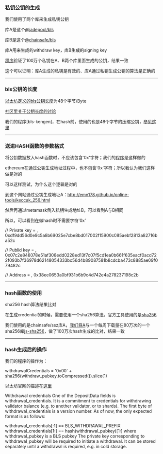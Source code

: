 ### 私钥公钥的生成

我们使用了两个库来生成私钥公钥

库A是这个[@jadepool/bls](https://www.npmjs.com/package/@jadepool/bls)

库B是这个[@chainsafe/bls](https://github.com/alexxuyang/lodestar/blob/c156aa1b170bc9437e063350255da056b5abc887/packages/lodestar-cli/src/depositContract/depositData.ts#L5)

库A用来生成的withdraw key，库B生成的signing key

[程序](01-priv-key/main.js)验证了100万个私钥在A、B两个库里面生成的公钥，结果一致

这个可以证明：库A生成的私钥是有效的、库A通过私钥生成公钥的算法是正确的

***

### bls公钥的长度

[以太坊定义的bls公钥长度](https://github.com/ethereum/consensus-specs/blob/7a5cdc2a9df9a19c3abe47d88a8b7587a9f109d3/specs/core/0_beacon-chain.md#custom-types)为48个字节/Byte

[社区里关于公钥长度的讨论](https://ethresear.ch/t/bls12-381-keys-and-signatures-sizes/6152/3)

我们的程序[bls-kengen]，在hash前，使用的也是48个字节的压缩公钥，[参见这里](01-priv-key/100.out.txt#L4)

***

### 送进HASH函数的参数格式

将公钥数据放入hash函数时，不应该包含'0x'字符；我们的[程序](https://github.com/alexxuyang/bls-keys-verify/blob/c78c4e3f04876be29826769e5c958d1cced49588/03-compressed-pub-key/main.js#L22)是这样做的

ethereum在通过公钥生成地址过程中，也不包含'0x'字符；所以我认为我们这样做是对的

可以这样测试，为什么这个逻辑是对的

到这个网站通过公钥生成地址A：http://emn178.github.io/online-tools/keccak_256.html

然后再通过metamask倒入私钥生成地址B，可以看到A与B相同

所以，可以看到在做hash时不需要字符'0x'

// Private key = , 0xdf9dd56d0e9c5a8b69025e7cbe8bd017002f15900c085aebf2813a82716ba52c

// Publid key = , 0x07c2e848078e51af308edd0228ed13f7c07f5cd1ea0b661f635eacf0acd722f093b7f36978d62148054333bc56d4b89087581b8cdcba473c8885ae09f079482c

// Address = , 0x38ee0653a0bf931b6b9c4d742e4a278237198c2b

***

### hash函数的使用

sha256 hash算法结果比对

在生成credential的时候，需要使用一个sha256算法。官方工具使用的是[sha256](https://github.com/ethereum/staking-deposit-cli/blob/70cadd61eeac1807e8bf64021e8c3003a58e29fd/staking_deposit/utils/validation.py#L65)

我们使用的是chainsafe/ssz库A，[我们将A]([程序](02-sha256-hash/main.js))与一个每周下载量在80万次的一个sha256库[js-sha256](https://www.npmjs.com/package/js-sha256)，做了100万次hash生成的比对，结果一致

***

### hash生成后的操作

我们的程序的操作为：

withdrawalCredentials = '0x00' + sha256(withdraw_pubkey.toCompressed()).slice(1)

以太坊官网的描述在[这里](https://github.com/ethereum/consensus-specs/blob/7a5cdc2a9d/specs/core/0_deposit-contract.md#withdrawal-credentials)

Withdrawal credentials
One of the DepositData fields is withdrawal_credentials. It is a commitment to credentials for withdrawing validator balance (e.g. to another validator, or to shards). The first byte of withdrawal_credentials is a version number. As of now, the only expected format is as follows:

withdrawal_credentials[:1] == BLS_WITHDRAWAL_PREFIX
withdrawal_credentials[1:] == hash(withdrawal_pubkey)[1:] where withdrawal_pubkey is a BLS pubkey
The private key corresponding to withdrawal_pubkey will be required to initiate a withdrawal. It can be stored separately until a withdrawal is required, e.g. in cold storage.
